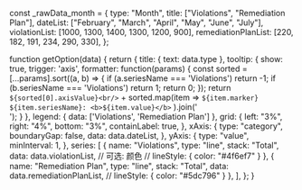 const _rawData_month = {
  type: "Month",
  title: ["Violations", "Remediation Plan"],
  dateList: ["February", "March", "April", "May", "June", "July"],
  violationList: [1000, 1300, 1400, 1300, 1200, 900],
  remediationPlanList: [220, 182, 191, 234, 290, 330],
};

function getOption(data) {
  return {
    title: { text: data.type },
    tooltip: {
      show: true,
      trigger: 'axis',
      formatter: function(params) {
        const sorted = [...params].sort((a, b) => {
          if (a.seriesName === 'Violations') return -1;
          if (b.seriesName === 'Violations') return 1;
          return 0;
        });
        return `${sorted[0].axisValue}<br/>` + sorted.map(item =>
          `${item.marker} ${item.seriesName}: <b>${item.value}</b>`
        ).join('<br/>');
      }
    },
    legend: {
      data: ['Violations', 'Remediation Plan']
    },
    grid: {
      left: "3%",
      right: "4%",
      bottom: "3%",
      containLabel: true,
    },
    xAxis: {
      type: "category",
      boundaryGap: false,
      data: data.dateList,
    },
    yAxis: {
      type: "value",
      minInterval: 1,
    },
    series: [
      {
        name: "Violations",
        type: "line",
        stack: "Total",
        data: data.violationList,
        // 可选: 颜色
        // lineStyle: { color: "#4f6ef7" }
      },
      {
        name: "Remediation Plan",
        type: "line",
        stack: "Total",
        data: data.remediationPlanList,
        // lineStyle: { color: "#5dc796" }
      },
    ],
  };
}
